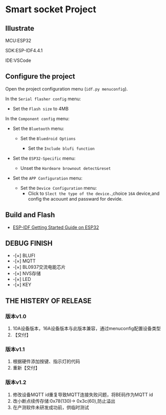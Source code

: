 # Smart socket Project


## Illustrate
MCU:ESP32

SDK:ESP-IDF4.4.1

IDE:VSCode

## Configure the project
Open the project configuration menu (`idf.py menuconfig`).

In the `Serial flasher config` menu:

* Set the `Flash size` to 4MB

In the `Component config` menu:

* Set the `Bluetooth` menu:

    * Set the `Bluedroid Options`

        * Set the `Include blufi function`

* Set the `ESP32-Specific` menu:

    * Unset the `Hardeare brownout detect&reset`

* Set the `APP Configuration` menu:
    * Set the `Device Configuration` menu:
        * Click to `Slect the type of the device.`,choice `16A` device,and config the acouunt and passward for devide.

## Build and Flash
* [ESP-IDF Getting Started Guide on ESP32](https://docs.espressif.com/projects/esp-idf/en/latest/esp32/get-started/index.html)

## DEBUG FINISH
* -[×] BLUFI
* -[×] MQTT
* -[×] BL0937交流电能芯片
* -[×] NVS存储
* -[×] LED
* -[×] KEY


## THE HISTERY OF RELEASE 
### 版本v1.0
1. 10A设备版本，16A设备版本与此版本兼容，通过menuconfig配置设备类型
2. 【交付】

### 版本v1.1
1. 根据硬件添加按键、指示灯的代码
2. 重新【交付】

### 版本v1.2
1. 修改设备MQTT id重复导致MQTT连接失败问题，将BE码作为MQTT id
2. 改小断点续传存储:0x78(130)-> 0x3c(60),防止溢出
3. 在产测软件未研发成功前，供临时测试